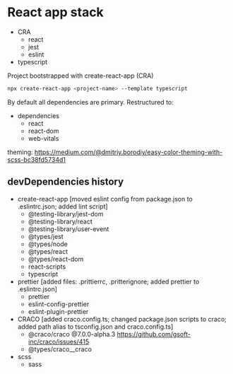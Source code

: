 # React app stack

* CRA
  * react
  * jest
  * eslint
* typescript

Project bootstrapped with create-react-app (CRA)

```bash
npx create-react-app <project-name> --template typescript
```

By default all dependencies are primary. Restructured to:

* dependencies
  * react
  * react-dom
  * web-vitals

theming:
https://medium.com/@dmitriy.borodiy/easy-color-theming-with-scss-bc38fd5734d1


## devDependencies history

* create-react-app [moved eslint config from package.json to .eslintrc.json; added lint script]
  * @testing-library/jest-dom
  * @testing-library/react
  * @testing-library/user-event
  * @types/jest
  * @types/node
  * @types/react
  * @types/react-dom
  * react-scripts
  * typescript
* prettier [added files: .prittierrc, .pritterignore; added prettier to .eslintrc.json]
  * prettier
  * eslint-config-prettier
  * eslint-plugin-prettier
* CRACO [added craco.config.ts; changed package.json scripts to craco; added path alias to tsconfig.json and craco.config.ts]
  * @craco/craco  @7.0.0-alpha.3 https://github.com/gsoft-inc/craco/issues/415
  * @types/craco__craco
* scss
  * sass